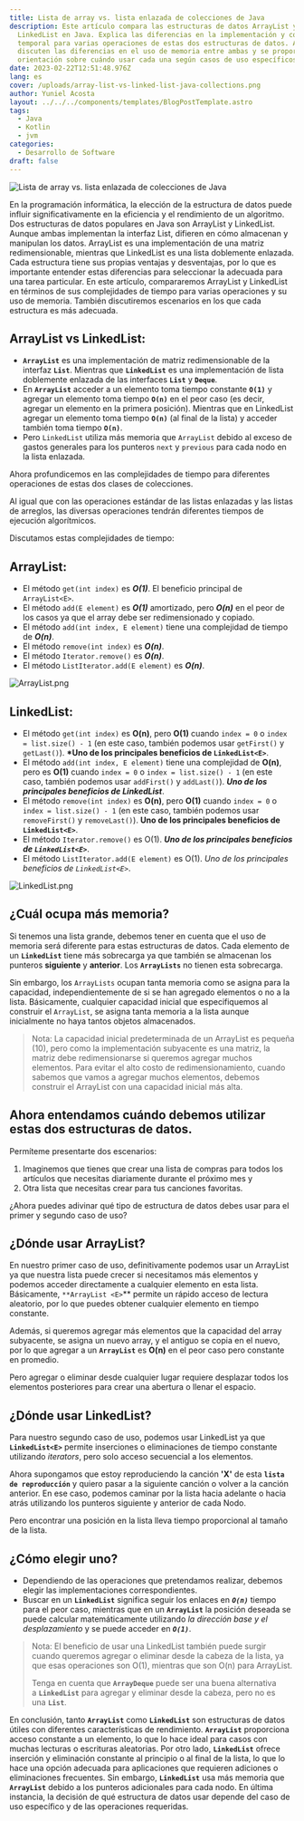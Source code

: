 ```yaml
---
title: Lista de array vs. lista enlazada de colecciones de Java
description: Este artículo compara las estructuras de datos ArrayList y
  LinkedList en Java. Explica las diferencias en la implementación y complejidad
  temporal para varias operaciones de estas dos estructuras de datos. Además, se
  discuten las diferencias en el uso de memoria entre ambas y se proporciona
  orientación sobre cuándo usar cada una según casos de uso específicos.
date: 2023-02-22T12:51:48.976Z
lang: es
cover: /uploads/array-list-vs-linked-list-java-collections.png
author: Yuniel Acosta
layout: ../../../components/templates/BlogPostTemplate.astro
tags:
  - Java
  - Kotlin
  - jvm
categories:
  - Desarrollo de Software
draft: false
---
```

![Lista de array vs. lista enlazada de colecciones de Java](/uploads/array-list-vs-linked-list-java-collections.png "Lista de array vs. lista enlazada de colecciones de Java")

En la programación informática, la elección de la estructura de datos puede influir significativamente en la eficiencia y el rendimiento de un algoritmo. Dos estructuras de datos populares en Java son ArrayList y LinkedList. Aunque ambas implementan la interfaz List, difieren en cómo almacenan y manipulan los datos. ArrayList es una implementación de una matriz redimensionable, mientras que LinkedList es una lista doblemente enlazada. Cada estructura tiene sus propias ventajas y desventajas, por lo que es importante entender estas diferencias para seleccionar la adecuada para una tarea particular. En este artículo, compararemos ArrayList y LinkedList en términos de sus complejidades de tiempo para varias operaciones y su uso de memoria. También discutiremos escenarios en los que cada estructura es más adecuada.

## **ArrayList vs LinkedList:**

* **`ArrayList`** es una implementación de matriz redimensionable de la interfaz **`List`**. Mientras que **`LinkedList`** es una implementación de lista doblemente enlazada de las interfaces **`List`** y **`Deque`**.
* En **`ArrayList`** acceder a un elemento toma tiempo constante **`O(1)`** y agregar un elemento toma tiempo **`O(n)`** en el peor caso (es decir, agregar un elemento en la primera posición). Mientras que en LinkedList agregar un elemento toma tiempo **`O(n)`** (al final de la lista) y acceder también toma tiempo **`O(n)`**.
* Pero `LinkedList` utiliza más memoria que `ArrayList` debido al exceso de gastos generales para los punteros `next` y `previous` para cada nodo en la lista enlazada.

Ahora profundicemos en las complejidades de tiempo para diferentes operaciones de estas dos clases de colecciones.

Al igual que con las operaciones estándar de las listas enlazadas y las listas de arreglos, las diversas operaciones tendrán diferentes tiempos de ejecución algorítmicos.

Discutamos estas complejidades de tiempo:

## **ArrayList<E>:**

* El método `get(int index)` es ***O(1)***. El beneficio principal de `ArrayList<E>`.
* El método `add(E element)` es ***O(1)*** amortizado, pero ***O(n)*** en el peor de los casos ya que el array debe ser redimensionado y copiado.
* El método `add(int index, E element)` tiene una complejidad de tiempo de ***O(n)***.
* El método `remove(int index)` es ***O(n)***.
* El método `Iterator.remove()` es ***O(n)***.
* El método `ListIterator.add(E element)` es ***O(n)***.

![ArrayList.png](public/uploads/arraylist.png "ArrayList")

## **LinkedList<E>:**

* El método `get(int index)` es **O(n)**, pero **O(1)** cuando `index = 0` o `index = list.size() - 1` (en este caso, también podemos usar `getFirst()` y `getLast()`). **\*Uno de los principales beneficios de `LinkedList<E>`**.
* El método `add(int index, E element)` tiene una complejidad de **O(n)**, pero es **O(1)** cuando `index = 0` o `index = list.size() - 1` (en este caso, también podemos usar `addFirst()` y `addLast()`). ***Uno de los principales beneficios de LinkedList<E>***.
* El método `remove(int index)` es **O(n)**, pero **O(1)** cuando `index = 0` o `index = list.size() - 1` (en este caso, también podemos usar `removeFirst()` y `removeLast()`). **Uno de los principales beneficios de `LinkedList<E>`**.
* El método `Iterator.remove()` es O(1). ***Uno de los principales beneficios de `LinkedList<E>`***.
* El método `ListIterator.add(E element)` es O(1). *Uno de los principales beneficios de `LinkedList<E>`*.

![LinkedList.png](public/uploads/linkedlist.png "LinkedList")

## ¿Cuál ocupa más memoria?

Si tenemos una lista grande, debemos tener en cuenta que el uso de memoria será diferente para estas estructuras de datos. Cada elemento de un **`LinkedList`** tiene más sobrecarga ya que también se almacenan los punteros **siguiente** y **anterior**. Los **`ArrayLists`** no tienen esta sobrecarga.

Sin embargo, los `ArrayLists` ocupan tanta memoria como se asigna para la capacidad, independientemente de si se han agregado elementos o no a la lista. Básicamente, cualquier capacidad inicial que especifiquemos al construir el `ArrayList`, se asigna tanta memoria a la lista aunque inicialmente no haya tantos objetos almacenados.

> Nota: La capacidad inicial predeterminada de un ArrayList es pequeña (10), pero como la implementación subyacente es una matriz, la matriz debe redimensionarse si queremos agregar muchos elementos. Para evitar el alto costo de redimensionamiento, cuando sabemos que vamos a agregar muchos elementos, debemos construir el ArrayList con una capacidad inicial más alta.

## Ahora entendamos cuándo debemos utilizar estas dos estructuras de datos.

Permíteme presentarte dos escenarios:

1. Imaginemos que tienes que crear una lista de compras para todos los artículos que necesitas diariamente durante el próximo mes y
2. Otra lista que necesitas crear para tus canciones favoritas.

¿Ahora puedes adivinar qué tipo de estructura de datos debes usar para el primer y segundo caso de uso?

## ¿Dónde usar ArrayList?

En nuestro primer caso de uso, definitivamente podemos usar un ArrayList ya que nuestra lista puede crecer si necesitamos más elementos y podemos acceder directamente a cualquier elemento en esta lista. Básicamente, `**ArrayList <E>`\*\* permite un rápido acceso de lectura aleatorio, por lo que puedes obtener cualquier elemento en tiempo constante.

Además, si queremos agregar más elementos que la capacidad del array subyacente, se asigna un nuevo array, y el antiguo se copia en el nuevo, por lo que agregar a un **`ArrayList`** es **O(n)** en el peor caso pero constante en promedio.

Pero agregar o eliminar desde cualquier lugar requiere desplazar todos los elementos posteriores para crear una abertura o llenar el espacio.

## ¿Dónde usar LinkedList?

Para nuestro segundo caso de uso, podemos usar LinkedList ya que **`LinkedList<E>`** permite inserciones o eliminaciones de tiempo constante utilizando *iterators*, pero solo acceso secuencial a los elementos.

Ahora supongamos que estoy reproduciendo la canción **'X'** de esta **`lista de reproducción`** y quiero pasar a la siguiente canción o volver a la canción anterior. En ese caso, podemos caminar por la lista hacia adelante o hacia atrás utilizando los punteros siguiente y anterior de cada Nodo.

Pero encontrar una posición en la lista lleva tiempo proporcional al tamaño de la lista.

## ¿Cómo elegir uno?

* Dependiendo de las operaciones que pretendamos realizar, debemos elegir las implementaciones correspondientes.
* Buscar en un **`LinkedList`** significa seguir los enlaces en ***`O(n)`*** tiempo para el peor caso, mientras que en un **`ArrayList`** la posición deseada se puede calcular matemáticamente utilizando *la dirección base y el desplazamiento* y se puede acceder en ***`O(1)`***.

> Nota: El beneficio de usar una LinkedList también puede surgir cuando queremos agregar o eliminar desde la cabeza de la lista, ya que esas operaciones son O(1), mientras que son O(n) para ArrayList.
>
> Tenga en cuenta que **`ArrayDeque`** puede ser una buena alternativa a **`LinkedList`** para agregar y eliminar desde la cabeza, pero no es una **`List`**.

En conclusión, tanto **`ArrayList`** como **`LinkedList`** son estructuras de datos útiles con diferentes características de rendimiento. **`ArrayList`** proporciona acceso constante a un elemento, lo que lo hace ideal para casos con muchas lecturas o escrituras aleatorias. Por otro lado, **`LinkedList`** ofrece inserción y eliminación constante al principio o al final de la lista, lo que lo hace una opción adecuada para aplicaciones que requieren adiciones o eliminaciones frecuentes. Sin embargo, **`LinkedList`** usa más memoria que **`ArrayList`** debido a los punteros adicionales para cada nodo. En última instancia, la decisión de qué estructura de datos usar depende del caso de uso específico y de las operaciones requeridas.
